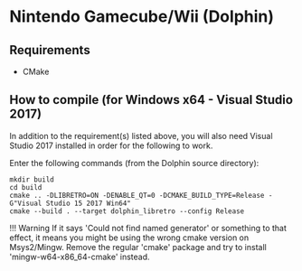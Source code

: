 # Nintendo Gamecube/Wii (Dolphin)

## Requirements

- CMake

## How to compile (for Windows x64 - Visual Studio 2017)

In addition to the requirement(s) listed above, you will also need Visual Studio 2017 installed in order for the following to work.

Enter the following commands (from the Dolphin source directory):

    mkdir build
    cd build
    cmake .. -DLIBRETRO=ON -DENABLE_QT=0 -DCMAKE_BUILD_TYPE=Release -G"Visual Studio 15 2017 Win64"
    cmake --build . --target dolphin_libretro --config Release

!!! Warning
    If it says 'Could not find named generator' or something to that effect, it means you might be using
    the wrong cmake version on Msys2/Mingw. Remove the regular 'cmake' package and try to install 'mingw-w64-x86_64-cmake' instead.
